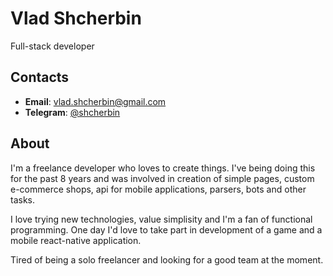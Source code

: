 # Vlad Shcherbin

Full-stack developer

## Contacts

- **Email**: vlad.shcherbin@gmail.com
- **Telegram**: [@shcherbin](https://t.me/shcherbin)

## About

I'm a freelance developer who loves to create things. I've being doing this for the past 8 years and was involved in creation of simple pages, custom e-commerce shops, api for mobile applications, parsers, bots and other tasks.

I love trying new technologies, value simplisity and I'm a fan of functional programming. One day I'd love to take part in development of a game and a mobile react-native application.

Tired of being a solo freelancer and looking for a good team at the moment.
